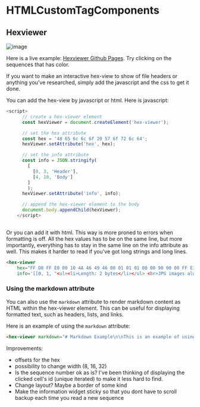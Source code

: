 # HTMLCustomTagComponents


## Hexviewer
![image](https://user-images.githubusercontent.com/77796831/234581498-dc8a907e-3cba-4cb7-8e88-e57b5d44be4f.png)

Here is a live example: [Hexviewer Github Pages](https://bittib010.github.io/HTMLCustomTagComponents/hexviewer/index.html). Try clicking on the sequences that has color.

If you want to make an interactive hex-view to show of file headers or anything you've researched, simply add the javascript and the css to get it done.

You can add the hex-view by javascript or html. Here is javascript:

```javascript
<script>
      // create a hex-viewer element
      const hexViewer = document.createElement('hex-viewer');

      // set the hex attribute
      const hex = '48 65 6c 6c 6f 20 57 6f 72 6c 64';
      hexViewer.setAttribute('hex', hex);

      // set the info attribute
      const info = JSON.stringify(
        [
          [0, 3, 'Header'], 
          [4, 10, 'Body']
        ]
        );
      hexViewer.setAttribute('info', info);

      // append the hex-viewer element to the body
      document.body.appendChild(hexViewer);
    </script>
    
```

Or you can add it with html. This way is more proned to errors when formatting is off. All the hex values has to be on the same line, but more importantly, everything has to stay in the same line on the info attribute as well. This makes it harder to read if you've got long strings and long lines.

```html 
<hex-viewer
    hex="FF D8 FF E0 00 10 4A 46 49 46 00 01 01 01 00 00 90 00 00 FF E1 22 45 78 69 66 00 00 4D 4D 00 2A 00 00 00 08 00 01 12 00 03 00 00 00 01 00 01 00 00 00 00 00 00 FF DB 00 43 00 02 01 01 02 01 01 "
    info='[[0, 1, "<ul><li>Length: 2 bytes</li></ul> <br>JPG images always start with the byte sequence 0xFFD8 at the start of image. <br> You can see that the first four bytes have the value 0xFFD8FFE0, which represents the APP0 marker. An APP1 marker would be 0xFFD8FFE1."],[2, 3, "<ul><li>Length: 2 bytes</li></ul> <br>Application UseMarker(APP0 Marker). This is the identifier. This zero-terminatedstring (0xJFIF) uniquely identifies this APP0 marker. This string shall have zero parity (bit 7=0)."],[4, 5, "<ul><li>Length: 2 bytes</li></ul> <br>Length of APP0 Field"],[6, 9, "<ul><li>Length: 5 bytes, but may vary</li></ul> <br>JFIF(zero terminated) Id string."],[10, 11, "<ul><li>Length: 2 bytes</li></ul> <br>JFIF FormatRevision. In other words, this is the version. The major versionequals the most significant byte and the minor version equals theleast significant byte. Which means that 0x0001 is version number1.00."]]'></hex-viewer>
```

### Using the markdown attribute

You can also use the `markdown` attribute to render markdown content as HTML within the hex-viewer element. This can be useful for displaying formatted text, such as headers, lists, and links.

Here is an example of using the `markdown` attribute:

```html
<hex-viewer markdown="# Markdown Example\n\nThis is an example of using the markdown attribute in the hex-viewer element."></hex-viewer>
```

Improvements:
- offsets for the hex
- possibility to change width (8, 16, 32)
- Is the sequence number ok as is? I've been thinking of displaying the clicked cell's id (unique iterated) to make it less hard to find.
- Change layout? Maybe a border of some kind
- Make the information widget sticky so that you dont have to scroll backup each time you read a new sequence

